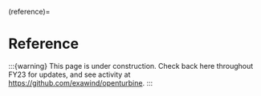 (reference)=

# Reference

:::{warning}
This page is under construction. Check back here throughout FY23
for updates, and see activity at https://github.com/exawind/openturbine.
:::
